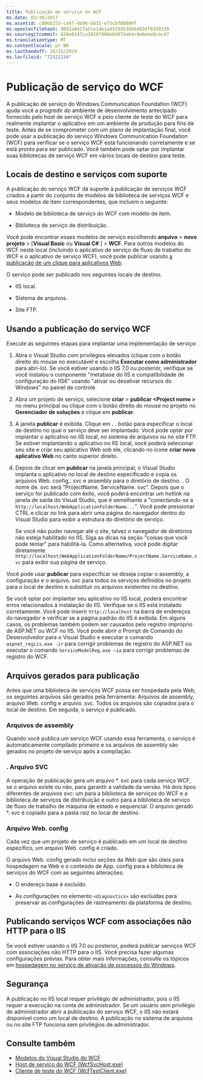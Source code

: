 ```yaml
---
title: Publicação de serviço do WCF
ms.date: 03/30/2017
ms.assetid: c806b253-cd47-4b96-b831-e73cbf08808f
ms.openlocfilehash: 90d2a841fa5ce14b1ad5295b3bb6493df0350339
ms.sourcegitcommit: 628e8147ca10187488e6407dab4c4e6ebe0cac47
ms.translationtype: MT
ms.contentlocale: pt-BR
ms.lasthandoff: 10/15/2019
ms.locfileid: "72321234"
---
```

# <a name="wcf-service-publishing"></a>Publicação de serviço do WCF

A publicação de serviço do Windows Communication Foundation (WCF) ajuda você a progredir do ambiente de desenvolvimento antecipado fornecido pelo host de serviço WCF e pelo cliente de teste do WCF para realmente implantar o aplicativo em um ambiente de produção para fins de teste. Antes de se comprometer com um plano de implantação final, você pode usar a publicação do serviço Windows Communication Foundation (WCF) para verificar se o serviço WCF está funcionando corretamente e se está pronto para ser publicado. Você também pode optar por implantar suas bibliotecas de serviço WCF em vários locais de destino para teste.

## <a name="supported-services-and-target-locations"></a>Locais de destino e serviços com suporte

A publicação do serviço WCF dá suporte à publicação de serviços WCF criados a partir do conjunto de modelos de biblioteca de serviços WCF e seus modelos de item correspondentes, que incluem o seguinte:

- Modelo de biblioteca de serviço do WCF com modelo de item.

- Biblioteca de serviço de distribuição.

Você pode encontrar esses modelos de serviço escolhendo **arquivo** > **novo projeto** > [**Visual Basic** ou **Visual C#** ] > **WCF**. Para outros modelos do WCF neste local (incluindo o aplicativo de serviço de fluxo de trabalho do WCF e o aplicativo de serviço WCF), você pode publicar usando [a publicação de um clique para aplicativos Web](https://docs.microsoft.com/previous-versions/aspnet/dd465337(v=vs.110)).

O serviço pode ser publicado nos seguintes locais de destino.

- IIS local.

- Sistema de arquivos.

- Site FTP.

## <a name="using-wcf-service-publishing"></a>Usando a publicação do serviço WCF

Execute as seguintes etapas para implantar uma implementação de serviço:

1. Abra o Visual Studio com privilégios elevados (clique com o botão direito do mouse no executável e escolha **Executar como administrador** para abri-lo).  Se você estiver usando o IIS 7,0 ou posterior, verifique se você instalou o componente "metabase do IIS e compatibilidade de configuração do IIS6" usando "ativar ou desativar recursos do Windows" no painel de controle.

2. Abra um projeto de serviço, selecione **criar** > **publicar \<Project nome >** no menu principal ou clique com o botão direito do mouse no projeto no **Gerenciador de soluções** e clique em **publicar**.

3. A janela **publicar** é exibida. Clique em **.** . botão para especificar o local de destino no qual o serviço deve ser implantado. Você pode optar por implantar o aplicativo no IIS local, no sistema de arquivos ou no site FTP. Se estiver implantando o aplicativo no IIS local, você poderá selecionar seu site e criar seu aplicativo Web sob ele, clicando no ícone **criar novo aplicativo Web** no canto superior direito.

4. Depois de clicar em **publicar** na janela principal, o Visual Studio implanta o aplicativo no local de destino especificado e copia os arquivos Web. config,. svc e assembly para o diretório de destino. . O nome de. svc será "ProjectName. ServiceName. svc". Depois que o serviço for publicado com êxito, você poderá encontrar um hotlink na janela de saída do Visual Studio, que é semelhante a "conectando-se a `http://localhost/WebApplicationFolderName...`". Você pode pressionar CTRL e clicar no link para abrir uma página do navegador dentro do Visual Studio para exibir a estrutura do diretório de serviço.

     Se você não puder navegar até o site, talvez o navegador de diretórios não esteja habilitado no IIS. Siga as dicas na seção "coisas que você pode tentar" para habilitá-la. Como alternativa, você pode digitar diretamente `http://localhost/WebApplicationFolderName/ProjectName.ServiceName.svc` para exibir sua página de serviço.

Você pode usar **publicar** para especificar se deseja copiar o assembly, a configuração e o arquivo. svc para todos os serviços definidos no projeto para o local de destino e substituir os arquivos existentes no destino.

Se você optar por implantar seu aplicativo no IIS local, poderá encontrar erros relacionados à instalação do IIS. Verifique se o IIS está instalado corretamente. Você pode inserir `http://localhost` na barra de endereços do navegador e verificar se a página padrão do IIS é exibida. Em alguns casos, os problemas também podem ser causados pelo registro impróprio de ASP.NET ou WCF no IIS. Você pode abrir o Prompt de Comando do Desenvolvedor para o Visual Studio e executar o comando `aspnet_regiis.exe -ir` para corrigir problemas de registro do ASP.NET ou executar o comando `ServiceModelReg.exe –ia` para corrigir problemas de registro do WCF.

## <a name="files-generated-for-publishing"></a>Arquivos gerados para publicação
 Antes que uma biblioteca de serviços WCF possa ser hospedada pela Web, os seguintes arquivos são gerados pela ferramenta: Arquivos de assembly, arquivo Web. config e arquivo. svc. Todos os arquivos são copiados para o local de destino. Em seguida, o serviço é publicado.

### <a name="assembly-files"></a>Arquivos de assembly
 Quando você publica um serviço WCF usando essa ferramenta, o serviço é automaticamente compilado primeiro e os arquivos de assembly são gerados no projeto de serviço após a compilação.

### <a name="svc-file"></a>. Arquivo SVC
 A operação de publicação gera um arquivo *. svc para cada serviço WCF, se o arquivo existe ou não, para garantir a validade da versão. Há dois tipos diferentes de arquivos svc: um para a biblioteca de serviços do WCF e a biblioteca de serviços de distribuição e outro para a biblioteca de serviço de fluxo de trabalho de máquina de estado e sequencial. O arquivo gerado \*. svc é copiado para a pasta raiz no local de destino.

### <a name="webconfig-file"></a>Arquivo Web. config
 Cada vez que um projeto de serviço é publicado em um local de destino específico, um arquivo Web. config é criado.

 O arquivo Web. config gerado inclui seções da Web que são úteis para hospedagem na Web e o conteúdo de App. config para a biblioteca de serviços do WCF com as seguintes alterações:

- O endereço base é excluído.

- As configurações no elemento `<diagnostics>` são excluídas para preservar as configurações de rastreamento da plataforma de destino.

## <a name="publishing-wcf-services-with-non-http-bindings-to-iis"></a>Publicando serviços WCF com associações não HTTP para o IIS
 Se você estiver usando o IIS 7.0 ou posterior, poderá publicar serviços WCF com associações não HTTP para o IIS. Você precisa fazer algumas configurações prévias. Para obter mais informações, consulte os tópicos em [hospedagem no serviço de ativação de processos do Windows](./feature-details/hosting-in-windows-process-activation-service.md).

## <a name="security"></a>Segurança
 A publicação no IIS local requer privilégio de administrador, pois o IIS requer a execução na conta de administrador. Se um usuário sem privilégio de administrador abrir a publicação do serviço WCF, o IIS não estará disponível como um local de destino. A publicação no sistema de arquivos ou no site FTP funciona sem privilégios de administrador.

## <a name="see-also"></a>Consulte também

- [Modelos do Visual Studio do WCF](wcf-vs-templates.md)
- [Host de serviço do WCF (WcfSvcHost.exe)](wcf-service-host-wcfsvchost-exe.md)
- [Cliente de teste do WCF (WcfTestClient.exe)](wcf-test-client-wcftestclient-exe.md)
